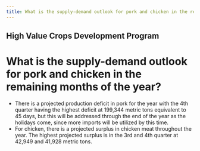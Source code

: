 ```yaml
---
title: What is the supply-demand outlook for pork and chicken in the remaining months of the year
---
```


## High Value Crops Development Program

# What is the supply-demand outlook for pork and chicken in the remaining months of the year?


 - There is a projected production deficit in pork for the year with the 4th quarter having the highest deficit at 199,344 metric tons equivalent to 45 days, but this will be addressed through the end of the year as the holidays come, since more imports will be utilized by this time.
 - For chicken, there is a projected surplus in chicken meat throughout the year. The highest projected surplus is in the 3rd and 4th quarter at 42,949 and 41,928 metric tons.
